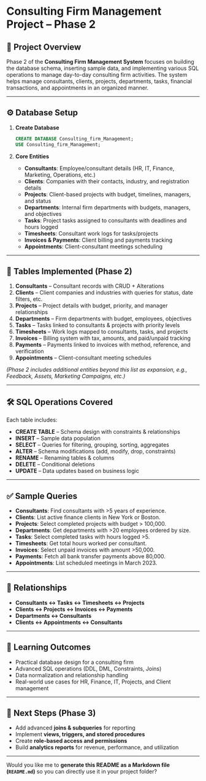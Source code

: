 # Consulting Firm Management Project – Phase 2

## 📌 Project Overview

Phase 2 of the **Consulting Firm Management System** focuses on building the database schema, inserting sample data, and implementing various SQL operations to manage day-to-day consulting firm activities.
The system helps manage consultants, clients, projects, departments, tasks, financial transactions, and appointments in an organized manner.

---

## ⚙️ Database Setup

1. **Create Database**

   ```sql
   CREATE DATABASE Consulting_firm_Management;
   USE Consulting_firm_Management;
   ```

2. **Core Entities**

   * **Consultants**: Employee/consultant details (HR, IT, Finance, Marketing, Operations, etc.)
   * **Clients**: Companies with their contacts, industry, and registration details
   * **Projects**: Client-based projects with budget, timelines, managers, and status
   * **Departments**: Internal firm departments with budgets, managers, and objectives
   * **Tasks**: Project tasks assigned to consultants with deadlines and hours logged
   * **Timesheets**: Consultant work logs for tasks/projects
   * **Invoices & Payments**: Client billing and payments tracking
   * **Appointments**: Client-consultant meetings scheduling

---

## 📂 Tables Implemented (Phase 2)

1. **Consultants** – Consultant records with CRUD + Alterations
2. **Clients** – Client companies and industries with queries for status, date filters, etc.
3. **Projects** – Project details with budget, priority, and manager relationships
4. **Departments** – Firm departments with budget, employees, objectives
5. **Tasks** – Tasks linked to consultants & projects with priority levels
6. **Timesheets** – Work logs mapped to consultants, tasks, and projects
7. **Invoices** – Billing system with tax, amounts, and paid/unpaid tracking
8. **Payments** – Payments linked to invoices with method, reference, and verification
9. **Appointments** – Client-consultant meeting schedules

*(Phase 2 includes additional entities beyond this list as expansion, e.g., Feedback, Assets, Marketing Campaigns, etc.)*

---

## 🛠️ SQL Operations Covered

Each table includes:

* **CREATE TABLE** – Schema design with constraints & relationships
* **INSERT** – Sample data population
* **SELECT** – Queries for filtering, grouping, sorting, aggregates
* **ALTER** – Schema modifications (add, modify, drop, constraints)
* **RENAME** – Renaming tables & columns
* **DELETE** – Conditional deletions
* **UPDATE** – Data updates based on business logic

---

## ✅ Sample Queries

* **Consultants**: Find consultants with >5 years of experience.
* **Clients**: List active finance clients in New York or Boston.
* **Projects**: Select completed projects with budget > 100,000.
* **Departments**: Get departments with >20 employees ordered by size.
* **Tasks**: Select completed tasks with hours logged >5.
* **Timesheets**: Get total hours worked per consultant.
* **Invoices**: Select unpaid invoices with amount >50,000.
* **Payments**: Fetch all bank transfer payments above 80,000.
* **Appointments**: List scheduled meetings in March 2023.

---

## 🔗 Relationships

* **Consultants ↔ Tasks ↔ Timesheets ↔ Projects**
* **Clients ↔ Projects ↔ Invoices ↔ Payments**
* **Departments ↔ Consultants**
* **Clients ↔ Appointments ↔ Consultants**

---

## 📖 Learning Outcomes

* Practical database design for a consulting firm
* Advanced SQL operations (DDL, DML, Constraints, Joins)
* Data normalization and relationship handling
* Real-world use cases for HR, Finance, IT, Projects, and Client management

---

## 🚀 Next Steps (Phase 3)

* Add advanced **joins & subqueries** for reporting
* Implement **views, triggers, and stored procedures**
* Create **role-based access and permissions**
* Build **analytics reports** for revenue, performance, and utilization

---

Would you like me to **generate this README as a Markdown file (`README.md`)** so you can directly use it in your project folder?

